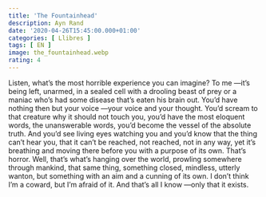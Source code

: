 ```yaml
---
title: 'The Fountainhead'
description: Ayn Rand
date: '2020-04-26T15:45:00.000+01:00'
categories: [ Llibres ]
tags: [ EN ]
image: the_fountainhead.webp
rating: 4
---
```


Listen, what’s the most horrible experience you can imagine? To me —it’s being left, unarmed, in a sealed cell with a drooling beast of prey or a maniac who’s had some disease that’s eaten his brain out. You’d have nothing then but your voice —your voice and your thought. You’d scream to that creature why it should not touch you, you’d have the most eloquent words, the unanswerable words, you’d become the vessel of the absolute truth. And you’d see living eyes watching you and you’d know that the thing can’t hear you, that it can’t be reached, not reached, not in any way, yet it’s breathing and moving there before you with a purpose of its own. That’s horror. Well, that’s what’s hanging over the world, prowling somewhere through mankind, that same thing, something closed, mindless, utterly wanton, but something with an aim and a cunning of its own. I don’t think I’m a coward, but I’m afraid of it. And that’s all I know —only that it exists.
